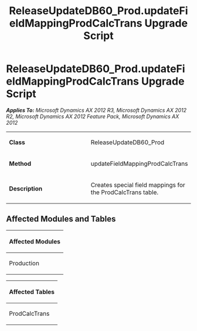 ﻿---
title: ReleaseUpdateDB60_Prod.updateFieldMappingProdCalcTrans Upgrade Script
TOCTitle: ReleaseUpdateDB60_Prod.updateFieldMappingProdCalcTrans Upgrade Script
ms:assetid: 8b44da56-0c1b-cf58-549c-b9ae29c3f92f
ms:mtpsurl: https://msdn.microsoft.com/en-us/library/JJ736427(v=AX.60)
ms:contentKeyID: 49709616
ms.date: 05/18/2015
mtps_version: v=AX.60
---

# ReleaseUpdateDB60\_Prod.updateFieldMappingProdCalcTrans Upgrade Script 


_**Applies To:** Microsoft Dynamics AX 2012 R3, Microsoft Dynamics AX 2012 R2, Microsoft Dynamics AX 2012 Feature Pack, Microsoft Dynamics AX 2012_

<table>
<colgroup>
<col style="width: 50%" />
<col style="width: 50%" />
</colgroup>
<tbody>
<tr class="odd">
<td><p><strong>Class</strong></p></td>
<td><p>ReleaseUpdateDB60_Prod</p></td>
</tr>
<tr class="even">
<td><p><strong>Method</strong></p></td>
<td><p>updateFieldMappingProdCalcTrans</p></td>
</tr>
<tr class="odd">
<td><p><strong>Description</strong></p></td>
<td><p>Creates special field mappings for the ProdCalcTrans table.</p></td>
</tr>
</tbody>
</table>


## Affected Modules and Tables

<table>
<colgroup>
<col style="width: 100%" />
</colgroup>
<thead>
<tr class="header">
<th><p>Affected Modules</p></th>
</tr>
</thead>
<tbody>
<tr class="odd">
<td><p>Production</p></td>
</tr>
</tbody>
</table>


<table>
<colgroup>
<col style="width: 100%" />
</colgroup>
<thead>
<tr class="header">
<th><p>Affected Tables</p></th>
</tr>
</thead>
<tbody>
<tr class="odd">
<td><p>ProdCalcTrans</p></td>
</tr>
</tbody>
</table>

  


